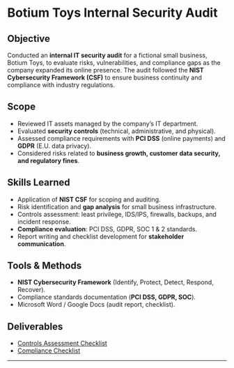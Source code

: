 # Botium Toys Internal Security Audit  

## Objective  
Conducted an **internal IT security audit** for a fictional small business, Botium Toys, to evaluate risks, vulnerabilities, and compliance gaps as the company expanded its online presence. The audit followed the **NIST Cybersecurity Framework (CSF)** to ensure business continuity and compliance with industry regulations.  

## Scope  
- Reviewed IT assets managed by the company’s IT department.  
- Evaluated **security controls** (technical, administrative, and physical).  
- Assessed compliance requirements with **PCI DSS** (online payments) and **GDPR** (E.U. data privacy).  
- Considered risks related to **business growth, customer data security, and regulatory fines**.  

## Skills Learned  
- Application of **NIST CSF** for scoping and auditing.  
- Risk identification and **gap analysis** for small business infrastructure.  
- Controls assessment: least privilege, IDS/IPS, firewalls, backups, and incident response.  
- **Compliance evaluation**: PCI DSS, GDPR, SOC 1 & 2 standards.  
- Report writing and checklist development for **stakeholder communication**.  

## Tools & Methods  
- **NIST Cybersecurity Framework** (Identify, Protect, Detect, Respond, Recover).  
- Compliance standards documentation (**PCI DSS, GDPR, SOC**).  
- Microsoft Word / Google Docs (audit report, checklist).  
 
## Deliverables  
- [Controls Assessment Checklist](doc/Botium_Toys_Scope_goals_and_risk_assessment_report.docx)  
- [Compliance Checklist](doc/Controls_and_compliance_checklist.pdf)  

---

